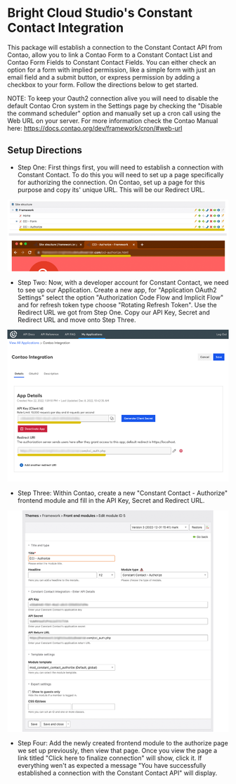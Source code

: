 # Bright Cloud Studio's Constant Contact Integration
This package will establish a connection to the Constant Contact API from Contao, allow you to link a Contao Form to a Constant Contact List and Contao Form Fields to Constant Contact Fields. You can either check an option for a form with implied permission, like a simple form with just an email field and a submit button, or express permission by adding a checkbox to your form. Follow the directions below to get started.

NOTE: To keep your Oauth2 connection alive you will need to disable the default Contao Cron system in the Settings page by checking the "Disable the command scheduler" option and manually set up a cron call using the Web URL on your server. For more information check the Contao Manual here: https://docs.contao.org/dev/framework/cron/#web-url


## Setup Directions

- Step One:
First things first, you will need to establish a connection with Constant Contact. To do this you will need to set up a page specifically for authorizing the connection. On Contao, set up a page for this purpose and copy its' unique URL. This will be our Redirect URL.

![Get our Redirect URL](https://raw.githubusercontent.com/bright-cloud-studio/constant-contact-integration/main/images/step_1.png)

- Step Two:
Now, with a developer account for Constant Contact, we need to see up our Application. Create a new app, for "Application OAuth2 Settings" select the option "Authorization Code Flow and Implicit Flow" and for refresh token type choose "Rotating Refresh Token". Use the Redirect URL we got from Step One. Copy our API Key, Secret and Redirect URL and move onto Step Three.

![Create our Application](https://raw.githubusercontent.com/bright-cloud-studio/constant-contact-integration/main/images/step_2.png)

- Step Three:
Within Contao, create a new "Constant Contact - Authorize" frontend module and fill in the API Key, Secret and Redirect URL.

![Authorize Module](https://raw.githubusercontent.com/bright-cloud-studio/constant-contact-integration/main/images/step_3.png)

- Step Four:
Add the newly created frontend module to the authorize page we set up previously, then view that page. Once you view the page a link titled "Click here to finalize connection" will show, click it. If everything wen't as expected a message "You have successfully established a connection with the Constant Contact API" will display.
